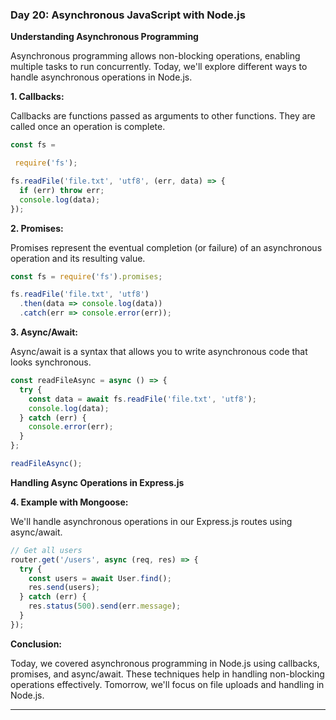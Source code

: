 ### Day 20: Asynchronous JavaScript with Node.js

**Understanding Asynchronous Programming**

Asynchronous programming allows non-blocking operations, enabling multiple tasks to run concurrently. Today, we'll explore different ways to handle asynchronous operations in Node.js.

**1. Callbacks:**

Callbacks are functions passed as arguments to other functions. They are called once an operation is complete.

```javascript
const fs =

 require('fs');

fs.readFile('file.txt', 'utf8', (err, data) => {
  if (err) throw err;
  console.log(data);
});
```

**2. Promises:**

Promises represent the eventual completion (or failure) of an asynchronous operation and its resulting value.

```javascript
const fs = require('fs').promises;

fs.readFile('file.txt', 'utf8')
  .then(data => console.log(data))
  .catch(err => console.error(err));
```

**3. Async/Await:**

Async/await is a syntax that allows you to write asynchronous code that looks synchronous.

```javascript
const readFileAsync = async () => {
  try {
    const data = await fs.readFile('file.txt', 'utf8');
    console.log(data);
  } catch (err) {
    console.error(err);
  }
};

readFileAsync();
```

**Handling Async Operations in Express.js**

**4. Example with Mongoose:**

We'll handle asynchronous operations in our Express.js routes using async/await.

```javascript
// Get all users
router.get('/users', async (req, res) => {
  try {
    const users = await User.find();
    res.send(users);
  } catch (err) {
    res.status(500).send(err.message);
  }
});
```

**Conclusion:**

Today, we covered asynchronous programming in Node.js using callbacks, promises, and async/await. These techniques help in handling non-blocking operations effectively. Tomorrow, we'll focus on file uploads and handling in Node.js.

---